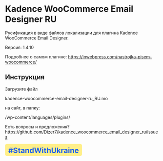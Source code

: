 # Kadence WooCommerce Email Designer RU

Русификация в виде файлов локализации для плагина Kadence WooCommerce Email Designer.

Версия: 1.4.10

Подробнее о самом плагине: https://inwebpress.com/nastrojka-pisem-woocommerce/

## Инструкция

Загрузите файл

kadence-woocommerce-email-designer-ru_RU.mo 

на сайт, в папку:

/wp-content/languages/plugins/

Есть вопросы и предложения? https://github.com/Dizer7/kadence_woocommerce_email_designer_ru/issues

[![Stand With Ukraine](https://raw.githubusercontent.com/vshymanskyy/StandWithUkraine/main/badges/StandWithUkraine.svg)](https://sitex.me/standwithukraine)

